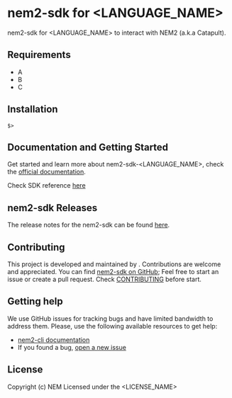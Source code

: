[comment]: # (Replace variables LANGUAGE_NAME, YEAR, LICENSE_NAME, CONTRIBUTORS, GITHUB_NICKNAME and complete Requirements and Installation sections)

# nem2-sdk for <LANGUAGE_NAME>

nem2-sdk for <LANGUAGE_NAME> to interact with NEM2 (a.k.a Catapult).

## Requirements

- A
- B
- C

## Installation

```$>```

## Documentation and Getting Started

Get started and learn more about nem2-sdk-<LANGUAGE_NAME>, check the [official documentation][docs].

Check SDK reference [here][sdk-ref]

## nem2-sdk Releases

The release notes for the nem2-sdk can be found [here](CHANGELOG.md).

## Contributing

This project is developed and maintained by <CONTRIBUTORS>. Contributions are welcome and appreciated. You can find [nem2-sdk on GitHub][self]; 
Feel free to start an issue or create a pull request. Check [CONTRIBUTING](CONTRIBUTING.md) before start.

## Getting help

We use GitHub issues for tracking bugs and have limited bandwidth to address them.
Please, use the following available resources to get help:

- [nem2-cli documentation][docs]
- If you found a bug, [open a new issue][issues]

## License

Copyright (c) <YEAR> NEM
Licensed under the <LICENSE_NAME>

[self]: https://github.com/nemtech/nem2-sdk-<LANGUAGE_NAME>
[docs]: http://nemtech.github.io/getting-started/setup-workstation.html
[issues]: https://github.com/<GITHUB_NICKNAME>/nem2-sdk-<LANGUAGE_NAME>/issues
[sdk-ref]: http://nemtech.github.io/nem2-sdk-<LANGUAGE_NAME>